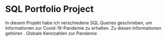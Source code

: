 # SQL Portfolio Project 

In diesem Projekt habe ich verschiedene SQL Queries geschrieben, um Informationen zur Covid-19-Pandemie zu erhalten. 
Zu diesen Informationen gehören 
  . Globale Kennzahlen zur Pandemie 
  
